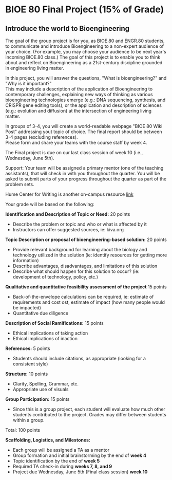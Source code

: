 # BIOE 80 Final Project (15% of Grade)
## Introduce the world to Bioengineering

The goal of the group project is for you, as BIOE.80 and ENGR.80 students, to communicate and introduce Bioengineering to a non-expert audience of your choice. (For example, you may choose your audience to be next year's incoming BIOE.80 class.) The goal of this project is to enable you to think about and reflect on Bioengineering as a 21st-century discipline grounded in engineering living matter.

In this project, you will answer the questions, "What is bioengineering?" and "Why is it important?"  
This may include a description of the application of Bioengineering to contemporary challenges, explaining new ways of thinking as various bioengineering technologies emerge (e.g.: DNA sequencing, synthesis, and CRISPR gene editing tools), or the application and description of sciences (e.g.: evolution and diffusion) at the intersection of engineering living matter. 

In groups of 3-4, you will create a world-readable webpage "BIOE 80 Wiki Post" addressing yout topic of choice.  The final report should be between 3-4 pages (excluding references).  
Please form and share your teams with the course staff by week 4. 

The Final project is due on our last class session of week 10 (i.e., Wednesday, June 5th). 

Support: Your team will be assigned a primary mentor (one of the teaching assistants),  that will check in with you throughout the quarter. You will be asked to submit parts of your progress throughout the quarter as part of the problem sets. 

Hume Center for Writing is another on-campus resource [link](https://undergrad.stanford.edu/tutoring-support/hume-center)

Your grade will be based on the following:

**Identification and Description of Topic or Need:** 20 points
* Describe the problem or topic and who or what is affected by it
* Instructors can offer suggested sources, ie: kiva.org

**Topic Description or proposal of bioengineering-based solution:** 20 points
* Provide relevant background for learning about the biology and technology utilized in the solution (ie: identify resources for getting more information)
* Describe advantages, disadvantages, and limitations of this solution
* Describe what should happen for this solution to occur? (ie: development of technology, policy, etc.)

**Qualitative and quantitative feasibility assessment of the project** 15 points
* Back-of-the-envelope calculations can be required, ie: estimate of requirements and cost ost, estimate of impact (how many people would be impacted)
* Quantitative due diligence

**Description of Social Ramifications:** 15 points
* Ethical implications of taking action
* Ethical implications of inaction

**References:** 5 points
* Students should include citations, as appropriate (looking for a consistent style)

**Structure:** 10 points
* Clarity, Spelling, Grammar, etc.
* Appropriate use of visuals

**Group Participation:** 15 points
* Since this is a group project, each student will evaluate how much other students contributed to the project. 
Grades may differ between students within a group.

Total: 100 points  

**Scaffolding, Logistics, and Milestones:**
* Each group will be assigned a TA as a mentor
* Group formation and initial brainstorming by the end of **week 4**
* Topic identification by the end of **week 5**
* Required TA check-in during **weeks 7, 8, and 9**
* Project due Wednesday, June 5th (Final class session) **week 10** 

